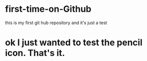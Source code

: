 # first-time-on-Github
this is my first git hub repository and it's just a test
# ok I just wanted to test the pencil icon. That's it.
